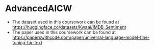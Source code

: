 # AdvancedAICW

*   The dataset used in this coursework can be found at https://huggingface.co/datasets/Kwaai/IMDB_Sentiment
*   The paper used in this coursework can be found at https://paperswithcode.com/paper/universal-language-model-fine-tuning-for-text
